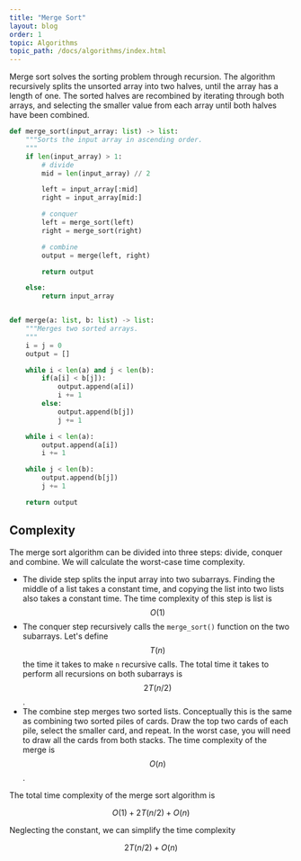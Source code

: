 ```yaml
---
title: "Merge Sort"
layout: blog
order: 1
topic: Algorithms
topic_path: /docs/algorithms/index.html
---
```

Merge sort solves the sorting problem through recursion. The algorithm recursively splits the unsorted array into two halves, until the array has a length of one. The sorted halves are recombined by iterating through both arrays, and selecting the smaller value from each array until both halves have been combined.

```python
def merge_sort(input_array: list) -> list:
    """Sorts the input array in ascending order.
    """
    if len(input_array) > 1:
        # divide
        mid = len(input_array) // 2

        left = input_array[:mid]
        right = input_array[mid:]

        # conquer
        left = merge_sort(left)
        right = merge_sort(right)

        # combine
        output = merge(left, right)

        return output

    else:
        return input_array


def merge(a: list, b: list) -> list:
    """Merges two sorted arrays.
    """
    i = j = 0
    output = []

    while i < len(a) and j < len(b):
        if(a[i] < b[j]):
            output.append(a[i])
            i += 1
        else:
            output.append(b[j])
            j += 1

    while i < len(a):
        output.append(a[i])
        i += 1

    while j < len(b):
        output.append(b[j])
        j += 1

    return output
```

## Complexity
The merge sort algorithm can be divided into three steps: divide, conquer and combine. We will calculate the worst-case time complexity.

* The divide step splits the input array into two subarrays. Finding the middle of a list takes a constant time, and copying the list into two lists also takes a constant time. The time complexity of this step is  list is $$ O(1) $$
* The conquer step recursively calls the `merge_sort()` function on the two subarrays. Let's define $$ T(n) $$ the time it takes to make `n` recursive calls. The total time it takes to perform all recursions on both subarrays is $$ 2T(n/2) $$.
* The combine step merges two sorted lists. Conceptually this is the same as combining two sorted piles of cards. Draw the top two cards of each pile, select the smaller card, and repeat. In the worst case, you will need to draw all the cards from both stacks. The time complexity of the merge is $$ O(n) $$.

The total time complexity of the merge sort algorithm is

$$
O(1) + 2T(n/2) + O(n)
$$

Neglecting the constant, we can simplify the time complexity

$$
2T(n/2) + O(n)
$$